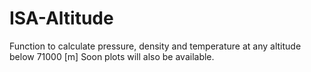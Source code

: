 # ISA-Altitude

Function to calculate pressure, density and temperature at any altitude below 71000 [m] 
Soon plots will also be available.